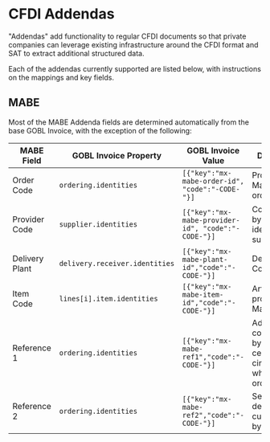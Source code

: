 # CFDI Addendas

"Addendas" add functionality to regular CFDI documents so that private companies can leverage existing infrastructure around the CFDI format and SAT to extract additional structured data.

Each of the addendas currently supported are listed below, with instructions on the mappings and key fields.

## MABE

Most of the MABE Addenda fields are determined automatically from the base GOBL Invoice, with the exception of the following:

| MABE Field     | GOBL Invoice Property          | GOBL Invoice Value                                 | Description                                                               |
| -------------- | ------------------------------ | -------------------------------------------------- | ------------------------------------------------------------------------- |
| Order Code     | `ordering.identities`          | `[{"key":"mx-mabe-order-id", "code":"-CODE-"}]`    | Provided by Mabe for the order                                            |
| Provider Code  | `supplier.identities`          | `[{"key":"mx-mabe-provider-id", "code":"-CODE-"}]` | Code issued by Mabe to identify the supplier                              |
| Delivery Plant | `delivery.receiver.identities` | `[{"key":"mx-mabe-plant-id","code":"-CODE-"}]`     | Delivery Plant Code                                                       |
| Item Code      | `lines[i].item.identities`     | `[{"key":"mx-mabe-item-id","code":"-CODE-"}]`      | Article code provided by Mabe                                             |
| Reference 1    | `ordering.identities`          | `[{"key":"mx-mabe-ref1","code":"-CODE-"}]`         | Additional code required by Mabe in certain circumstances while ordering. |
| Reference 2    | `ordering.identities`          | `[{"key":"mx-mabe-ref2","code":"-CODE-"}]`         | Set to `NA` by default as not currently used by Mabe.                     |
